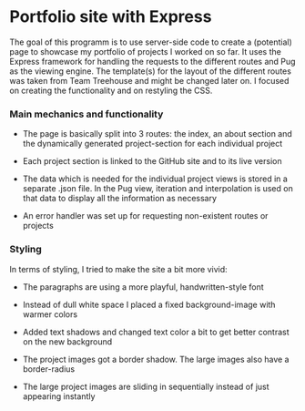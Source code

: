 # Portfolio site with Express
The goal of this programm is to use server-side code to create a (potential) page to showcase my portfolio of projects I worked on so far. It uses the Express framework for handling the requests to the different routes and Pug as the viewing engine. The template(s) for the layout of the different routes was taken from Team Treehouse and might be changed later on. I focused on creating the functionality and on restyling the CSS.

### Main mechanics and functionality
- The page is basically split into 3 routes: the index, an about section and the dynamically generated project-section for each individual project

- Each project section is linked to the GitHub site and to its live version

- The data which is needed for the individual project views is stored in a separate .json file. In the Pug view, iteration and interpolation is used on that data to
display all the information as necessary

- An error handler was set up for requesting non-existent routes or projects

### Styling
In terms of styling, I tried to make the site a bit more vivid:

- The paragraphs are using a more playful, handwritten-style font

- Instead of dull white space I placed a fixed background-image with warmer colors

- Added text shadows and changed text color a bit to get better contrast on the new background

- The project images got a border shadow. The large images also have a border-radius

- The large project images are sliding in sequentially instead of just appearing instantly
